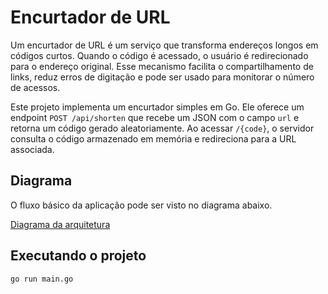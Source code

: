 # Encurtador de URL

Um encurtador de URL é um serviço que transforma endereços longos em códigos curtos. Quando o código é acessado, o usuário é redirecionado para o endereço original. Esse mecanismo facilita o compartilhamento de links, reduz erros de digitação e pode ser usado para monitorar o número de acessos.

Este projeto implementa um encurtador simples em Go. Ele oferece um endpoint `POST /api/shorten` que recebe um JSON com o campo `url` e retorna um código gerado aleatoriamente. Ao acessar `/{code}`, o servidor consulta o código armazenado em memória e redireciona para a URL associada.

## Diagrama

O fluxo básico da aplicação pode ser visto no diagrama abaixo.

[Diagrama da arquitetura](diagram.excalidraw)

## Executando o projeto

```bash
go run main.go
```

